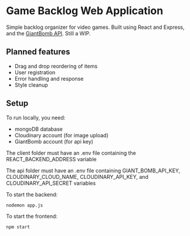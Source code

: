 # Game Backlog Web Application

Simple backlog organizer for video games. Built using React and Express, and the [GiantBomb API](https://www.giantbomb.com/api/). Still a WIP.

## Planned features

- Drag and drop reordering of items
- User registration
- Error handling and response
- Style cleanup

## Setup

To run locally, you need:

- mongoDB database
- Cloudinary account (for image upload)
- GiantBomb account (for api key)

The client folder must have an .env file containing the REACT_BACKEND_ADDRESS variable

The api folder must have an .env file containing GIANT_BOMB_API_KEY, CLOUDINARY_CLOUD_NAME, CLOUDINARY_API_KEY, and CLOUDINARY_API_SECRET variables

To start the backend:
```
nodemon app.js
```

To start the frontend:
```
npm start
```
